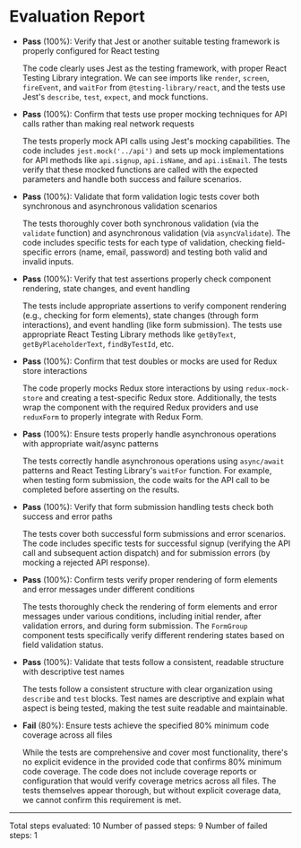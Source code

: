 # Evaluation Report

- **Pass** (100%): Verify that Jest or another suitable testing framework is properly configured for React testing
  
  The code clearly uses Jest as the testing framework, with proper React Testing Library integration. We can see imports like `render`, `screen`, `fireEvent`, and `waitFor` from `@testing-library/react`, and the tests use Jest's `describe`, `test`, `expect`, and mock functions.

- **Pass** (100%): Confirm that tests use proper mocking techniques for API calls rather than making real network requests
  
  The tests properly mock API calls using Jest's mocking capabilities. The code includes `jest.mock('../api')` and sets up mock implementations for API methods like `api.signup`, `api.isName`, and `api.isEmail`. The tests verify that these mocked functions are called with the expected parameters and handle both success and failure scenarios.

- **Pass** (100%): Validate that form validation logic tests cover both synchronous and asynchronous validation scenarios
  
  The tests thoroughly cover both synchronous validation (via the `validate` function) and asynchronous validation (via `asyncValidate`). The code includes specific tests for each type of validation, checking field-specific errors (name, email, password) and testing both valid and invalid inputs.

- **Pass** (100%): Verify that test assertions properly check component rendering, state changes, and event handling
  
  The tests include appropriate assertions to verify component rendering (e.g., checking for form elements), state changes (through form interactions), and event handling (like form submission). The tests use appropriate React Testing Library methods like `getByText`, `getByPlaceholderText`, `findByTestId`, etc.

- **Pass** (100%): Confirm that test doubles or mocks are used for Redux store interactions
  
  The code properly mocks Redux store interactions by using `redux-mock-store` and creating a test-specific Redux store. Additionally, the tests wrap the component with the required Redux providers and use `reduxForm` to properly integrate with Redux Form.

- **Pass** (100%): Ensure tests properly handle asynchronous operations with appropriate wait/async patterns
  
  The tests correctly handle asynchronous operations using `async/await` patterns and React Testing Library's `waitFor` function. For example, when testing form submission, the code waits for the API call to be completed before asserting on the results.

- **Pass** (100%): Verify that form submission handling tests check both success and error paths
  
  The tests cover both successful form submissions and error scenarios. The code includes specific tests for successful signup (verifying the API call and subsequent action dispatch) and for submission errors (by mocking a rejected API response).

- **Pass** (100%): Confirm tests verify proper rendering of form elements and error messages under different conditions
  
  The tests thoroughly check the rendering of form elements and error messages under various conditions, including initial render, after validation errors, and during form submission. The `FormGroup` component tests specifically verify different rendering states based on field validation status.

- **Pass** (100%): Validate that tests follow a consistent, readable structure with descriptive test names
  
  The tests follow a consistent structure with clear organization using `describe` and `test` blocks. Test names are descriptive and explain what aspect is being tested, making the test suite readable and maintainable.

- **Fail** (80%): Ensure tests achieve the specified 80% minimum code coverage across all files
  
  While the tests are comprehensive and cover most functionality, there's no explicit evidence in the provided code that confirms 80% minimum code coverage. The code does not include coverage reports or configuration that would verify coverage metrics across all files. The tests themselves appear thorough, but without explicit coverage data, we cannot confirm this requirement is met.

---

Total steps evaluated: 10
Number of passed steps: 9
Number of failed steps: 1